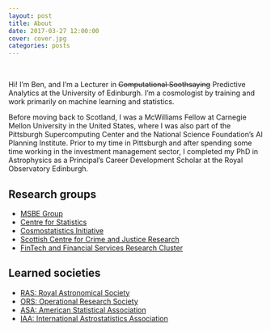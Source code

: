 ```yaml
---
layout: post
title: About
date: 2017-03-27 12:00:00
cover: cover.jpg
categories: posts
---
```


<br>

Hi! I’m Ben, and I’m a Lecturer in ~~Computational Soothsaying~~ Predictive Analytics at the University of Edinburgh. I’m a cosmologist by training and work primarily on machine learning and statistics.

Before moving back to Scotland, I was a McWilliams Fellow at Carnegie Mellon University in the United States, where I was also part of the Pittsburgh Supercomputing Center and the National Science Foundation’s AI Planning Institute. Prior to my time in Pittsburgh and after spending some time working in the investment management sector, I completed my PhD in Astrophysics as a Principal’s Career Development Scholar at the Royal Observatory Edinburgh.

## Research groups

* [MSBE Group](https://www.business-school.ed.ac.uk/research/areas/management-science-business-economics)
* [Centre for Statistics](https://centreforstatistics.maths.ed.ac.uk)
* [Cosmostatistics Initiative](https://cosmostatistics-initiative.org)
* [Scottish Centre for Crime and Justice Research](https://www.sccjr.ac.uk)
* [FinTech and Financial Services Research Cluster](https://www.cdcs.ed.ac.uk/research-clusters/fintech)

## Learned societies

* [RAS: Royal Astronomical Society](https://www.ras.org.uk)
* [ORS: Operational Research Society](https://www.theorsociety.com)
* [ASA: American Statistical Association](http://www.amstat.org)
* [IAA: International Astrostatistics Association](http://iaa.mi.oa-brera.inaf.it/IAA/home.html)

<br>

<!--
## Research groups:

* [MSBE Group](https://www.business-school.ed.ac.uk/research/areas/management-science-business-economics)
* [Centre for Statistics](https://centreforstatistics.maths.ed.ac.uk/)
* [Cosmostatistics Initiative](https://cosmostatistics-initiative.org)
* [Bayes Centre Space Innovation Hub](https://www.ed.ac.uk/bayes/about-us/research/space-and-satellites)
* [Scottish Centre for Crime and Justice Research](https://www.sccjr.ac.uk)
* [EFI FinTech and Financial Services Research Cluster](https://www.cdcs.ed.ac.uk/research-clusters/fintech)
-->

<!--
Hi! I’m Ben, and I’m a current McWilliams Fellow at Carnegie Mellon University. Prior to moving to the United States, I received my PhD from the University of Edinburgh in Scotland as a Principal's Career Development Scholar, where I was also part of the university's Centre for Statistics. With a previous detour through a master's degree in artificial intelligence as well as related work in the UK's financial asset management sector before my doctoral studies, I'm also an accredited Graduate Statistician with the American Statistical Association, and part of the Pittsburgh Supercomputing Center and the new NSF AI Planning Institute located at Carnegie Mellon University.

## Research groups:

* [McWilliams Center for Cosmology](https://www.cmu.edu/cosmology)
* [Pittsburgh Supercomputing Centre](https://www.psc.edu)
* [NSF AI Planning Institute](https://www.cmu.edu/ai-physics-institute)
* [Cosmostatistics Initiative](https://cosmostatistics-initiative.org)
* [The Dark Energy Survey](https://www.darkenergysurvey.org)
* [Rubin LSST DESC](https://lsstdesc.org)

## Learned societies:

* [RAS: Royal Astronomical Society](https://www.ras.org.uk) (Fellow)
* [ASA: American Statistical Association](http://www.amstat.org) (GStat)
* [IAA: International Astrostatistics Association](http://iaa.mi.oa-brera.inaf.it/IAA/home.html) (Member)

## News and media:

* ["Announcting the McWilliams/PSC Seed Grant 2021 recipients" (CMU)](https://www.cmu.edu/cosmology/news/articles/2021-11-08_seed-grant-recipients.html)
* ["Connecting emptiness" (COIN)](https://cosmostatistics-initiative.org/connecting-emptiness/)
* ["Dark Energy Survey scientist of the week" (DES)](https://www.darkenergysurvey.org/scientistoftheweek/ben-moews/)
* ["Sight beyond sight: Teasing galaxies apart with deep learning" (COIN)](https://cosmostatistics-initiative.org/deblending/)
* ["This AI system can generate images of artificial galaxies" (VentureBeat and others)](https://venturebeat.com/2018/11/08/this-ai-system-can-generate-images-of-artificial-galaxies)
* ["Fear of the dark: Caveats of using supernovae to probe the nature of dark energy" (COIN)](https://cosmostatistics-initiative.org/sncosmo/)
* ["Now you see me: COIN extends the OC census in the solar neighborhood with Gaia DR2" (COIN)](https://cosmostatistics-initiative.org/coin-gaia_ocs/)

<br>
-->
